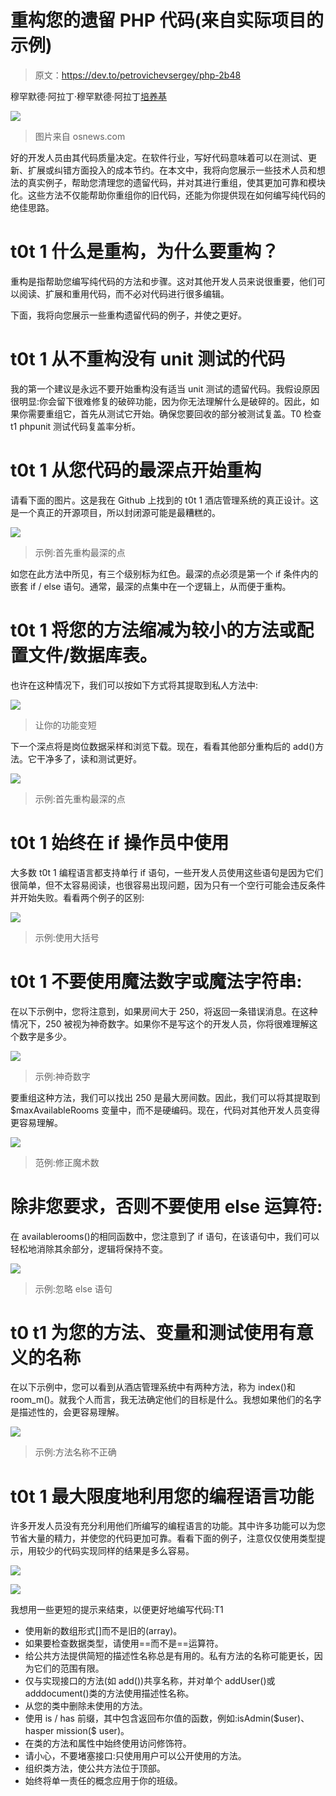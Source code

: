# 重构您的遗留 PHP 代码(来自实际项目的示例)

> 原文：<https://dev.to/petrovichevsergey/php-2b48>

穆罕默德·阿拉丁·穆罕默德·阿拉丁[培养基](%5Bhttps://medium.com/hackernoon/refactor-your-php-legacy-code-real-projects-examples-da9edf03ff4b%5D(https://medium.com/hackernoon/refactor-your-php-legacy-code-real-projects-examples-da9edf03ff4b))

[![](img/f690852f01212ec2b1c087226072f83d.png)](https://res.cloudinary.com/practicaldev/image/fetch/s--WM-zHehO--/c_limit%2Cf_auto%2Cfl_progressive%2Cq_auto%2Cw_880/https://miro.medium.com/max/503/1%2A5U_fhmDrqC3hZ_1SIj0QmA.png)

> 图片来自 osnews.com

好的开发人员由其代码质量决定。在软件行业，写好代码意味着可以在测试、更新、扩展或纠错方面投入的成本节约。在本文中，我将向您展示一些技术人员和想法的真实例子，帮助您清理您的遗留代码，并对其进行重组，使其更加可靠和模块化。这些方法不仅能帮助你重组你的旧代码，还能为你提供现在如何编写纯代码的绝佳思路。

# t0t 1 什么是重构，为什么要重构？

重构是指帮助您编写纯代码的方法和步骤。这对其他开发人员来说很重要，他们可以阅读、扩展和重用代码，而不必对代码进行很多编辑。

下面，我将向您展示一些重构遗留代码的例子，并使之更好。

# t0t 1 从不重构没有 unit 测试的代码

我的第一个建议是永远不要开始重构没有适当 unit 测试的遗留代码。我假设原因很明显:你会留下很难修复的破碎功能，因为你无法理解什么是破碎的。因此，如果你需要重组它，首先从测试它开始。确保您要回收的部分被测试复盖。T0 检查 t1 phpunit 测试代码复盖率分析。

# t0t 1 从您代码的最深点开始重构

请看下面的图片。这是我在 Github 上找到的 t0t 1 酒店管理系统的真正设计。这是一个真正的开源项目，所以封闭源可能是最糟糕的。

[![](img/009c0ddd4d3a5200089a369bf40054ec.png)](https://res.cloudinary.com/practicaldev/image/fetch/s--fCZyfRdo--/c_limit%2Cf_auto%2Cfl_progressive%2Cq_auto%2Cw_880/https://miro.medium.com/max/1024/0%2Ao_Xt7O_1WitOzJx9.png)

> 示例:首先重构最深的点

如您在此方法中所见，有三个级别标为红色。最深的点必须是第一个 if 条件内的嵌套 if / else 语句。通常，最深的点集中在一个逻辑上，从而便于重构。

# t0t 1 将您的方法缩减为较小的方法或配置文件/数据库表。

也许在这种情况下，我们可以按如下方式将其提取到私人方法中:

[![](img/6051e7b85d1776ac6cd0f9816e5645f9.png)](https://res.cloudinary.com/practicaldev/image/fetch/s--QerwfPAF--/c_limit%2Cf_auto%2Cfl_progressive%2Cq_auto%2Cw_880/https://miro.medium.com/max/1024/0%2AGzntaUY08VZDx_mD.png)

> 让你的功能变短

下一个深点将是岗位数据采样和浏览下载。现在，看看其他部分重构后的 add()方法。它干净多了，读和测试更好。

[![](img/3e79bc715cd3462936d5219fb24def09.png)](https://res.cloudinary.com/practicaldev/image/fetch/s--cXbDsSji--/c_limit%2Cf_auto%2Cfl_progressive%2Cq_auto%2Cw_880/https://miro.medium.com/max/1024/0%2A5rTlqNl6knjMKdBk.png)

> 示例:首先重构最深的点

# t0t 1 始终在 if 操作员中使用

大多数 t0t 1 编程语言都支持单行 if 语句，一些开发人员使用这些语句是因为它们很简单，但不太容易阅读，也很容易出现问题，因为只有一个空行可能会违反条件并开始失败。看看两个例子的区别:

[![](img/b61df8130457985f96f0ac20aa46cada.png)](https://res.cloudinary.com/practicaldev/image/fetch/s--kyi7Hg5D--/c_limit%2Cf_auto%2Cfl_progressive%2Cq_auto%2Cw_880/https://miro.medium.com/max/300/0%2AqKPPZhC6bI0tcHy8.png)

> 示例:使用大括号

# t0t 1 不要使用魔法数字或魔法字符串:

在以下示例中，您将注意到，如果房间大于 250，将返回一条错误消息。在这种情况下，250 被视为神奇数字。如果你不是写这个的开发人员，你将很难理解这个数字是多少。

[![](img/7604e9a4308b232e59cbd29bf962c7da.png)](https://res.cloudinary.com/practicaldev/image/fetch/s--wKI4qDQc--/c_limit%2Cf_auto%2Cfl_progressive%2Cq_auto%2Cw_880/https://miro.medium.com/max/300/0%2Aof8kepNKAX3zsRp5.png)

> 示例:神奇数字

要重组这种方法，我们可以找出 250 是最大房间数。因此，我们可以将其提取到$maxAvailableRooms 变量中，而不是硬编码。现在，代码对其他开发人员变得更容易理解。

[![](img/990817bd1dcc1f25cebeef3a58fc1785.png)](https://res.cloudinary.com/practicaldev/image/fetch/s--EpJPeFsg--/c_limit%2Cf_auto%2Cfl_progressive%2Cq_auto%2Cw_880/https://miro.medium.com/max/300/0%2A5nR9rHxduxPvfUZJ.png)

> 范例:修正魔术数

# 除非您要求，否则不要使用 else 运算符:

在 availablerooms()的相同函数中，您注意到了 if 语句，在该语句中，我们可以轻松地消除其余部分，逻辑将保持不变。

[![](img/7dc99a6df7cd460bfbc09cf65106665b.png)](https://res.cloudinary.com/practicaldev/image/fetch/s--ISQPiDwK--/c_limit%2Cf_auto%2Cfl_progressive%2Cq_auto%2Cw_880/https://miro.medium.com/max/300/0%2AEL3AvdzpKT9uibeo.png)

> 示例:忽略 else 语句

# t0 t1 为您的方法、变量和测试使用有意义的名称

在以下示例中，您可以看到从酒店管理系统中有两种方法，称为 index()和 room_m()。就我个人而言，我无法确定他们的目标是什么。我想如果他们的名字是描述性的，会更容易理解。

[![](img/4f4dc88786aa9707f18bca7f4b449e90.png)](https://res.cloudinary.com/practicaldev/image/fetch/s--TkBs5gEj--/c_limit%2Cf_auto%2Cfl_progressive%2Cq_auto%2Cw_880/https://miro.medium.com/max/1024/0%2Ar1mxi52OtJ5RXw-m.png)

> 示例:方法名称不正确

# t0t 1 最大限度地利用您的编程语言功能

许多开发人员没有充分利用他们所编写的编程语言的功能。其中许多功能可以为您节省大量的精力，并使您的代码更加可靠。看看下面的例子，注意仅仅使用类型提示，用较少的代码实现同样的结果是多么容易。

[![](img/0bd1c3506f0a8fb7dfccb34e5dde6f32.png)](https://res.cloudinary.com/practicaldev/image/fetch/s--_UUhxSys--/c_limit%2Cf_auto%2Cfl_progressive%2Cq_auto%2Cw_880/https://miro.medium.com/max/1024/0%2AqBo2t1VxVGDLd5gZ.png)

[![](img/e666d3bc2535044c9e7bc522953515c9.png)](https://res.cloudinary.com/practicaldev/image/fetch/s--Na1duYHL--/c_limit%2Cf_auto%2Cfl_progressive%2Cq_auto%2Cw_880/https://miro.medium.com/max/1024/0%2AlI9BoaA39baxGFY6.png)

我想用一些更短的提示来结束，以便更好地编写代码:T1

*   使用新的数组形式[]而不是旧的(array)。
*   如果要检查数据类型，请使用==而不是==运算符。
*   给公共方法提供简短的描述性名称总是有用的。私有方法的名称可能更长，因为它们的范围有限。
*   仅与实现接口的方法(如 add())共享名称，并对单个 addUser()或 adddocument()类的方法使用描述性名称。
*   从您的类中删除未使用的方法。
*   使用 is / has 前缀，其中包含返回布尔值的函数，例如:isAdmin(\$user)、hasper mission($ user)。
*   在类的方法和属性中始终使用访问修饰符。
*   请小心，不要堵塞接口:只使用用户可以公开使用的方法。
*   组织类方法，使公共方法位于顶部。
*   始终将单一责任的概念应用于你的班级。